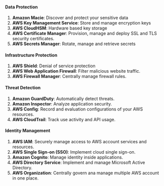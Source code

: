 #### Data Protection
1. **Amazon Macie**: Discover and protect your sensitive data
2. **AWS Key Management Service**: Store and manage encryption keys
3. **AWS CloudHSM**: Hardware based key storage
4. **AWS Certificate Manager**: Provision, manage and deploy SSL and TLS security certificates.
5. **AWS Secrets Manager**: Rotate, manage and retrieve secrets

#### Infrastructure Protection
1. **AWS Shield**: Denial of service protection
2. **AWS Web Application Firewall**: Filter malicious website traffic.
3. **AWS Firewall Manager**: Centrally manage firewall rules.

#### Threat Detection
1. **Amazon GuardDuty**: Automatically detect threats.
2. **Amazon Inspector**: Analyze application security.
3. **AWS Config**: Record and evaluation configurations of your AWS resources.
4. **AWS CloudTrail**: Track use activity and API usage.

#### Identity Management
1. **AWS IAM**: Securely manage access to AWS account services and resources.
2. **AWS Single Sign-on (SSO)**: Implement cloud single sign-on. 
3. **Amazon Cognito**: Manage identity inside applications.
4. **AWS Directory Service**: Implement and manage Microsoft Active Directory.
5. **AWS Organization**: Centrally govern ana manage multiple AWS account in one place.